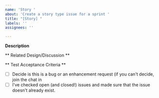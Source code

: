 ```yaml
---
name: 'Story '
about: 'Create a story type issue for a sprint '
title: "[Story] "
labels: ''
assignees: ''

---
```


**Description** 


** Related Design/Discussion ** 


** Test Acceptance Criteria **  





- [ ] Decide is this is a bug or an enhancement request (if you can't decide, join the chat in 
- [ ] I've checked open (and closed!) issues and made sure that the issue doesn't already exist.
